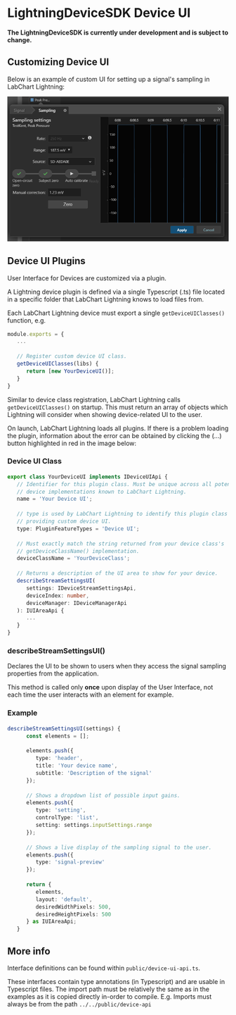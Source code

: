# LightningDeviceSDK Device UI

**The LightningDeviceSDK is currently under development and is subject to change.**

## Customizing Device UI

Below is an example of custom UI for setting up a signal's sampling in LabChart Lightning:

![Signal Sampling Settings UI](images/signal-sampling-ui.png)

## Device UI Plugins

User Interface for Devices are customized via a plugin.

A Lightning device plugin is defined via a single Typescript (.ts) file located in a specific folder that LabChart Lightning knows to load files from.

Each LabChart Lightning device must export a single `getDeviceUIClasses()` function, e.g.

```ts
module.exports = {
   ...

   // Register custom device UI class.
   getDeviceUIClasses(libs) {
      return [new YourDeviceUI()];
   }
}
```

Similar to device class registration, LabChart Lightning calls `getDeviceUIClasses()` on startup. This must return an array of objects which Lightning will consider when showing device-related UI to the user.

On launch, LabChart Lightning loads all plugins. If there is a problem loading the plugin, information about the error can be obtained by clicking the (...) button highlighted in red in the image below:

### Device UI Class

```ts
export class YourDeviceUI implements IDeviceUIApi {
   // Identifier for this plugin class. Must be unique across all potential
   // device implementations known to LabChart Lightning.
   name = 'Your Device UI';

   // type is used by LabChart Lightning to identify this plugin class as
   // providing custom device UI.
   type: PluginFeatureTypes = 'Device UI';

   // Must exactly match the string returned from your device class's
   // getDeviceClassName() implementation.
   deviceClassName = 'YourDeviceClass';

   // Returns a description of the UI area to show for your device.
   describeStreamSettingsUI(
      settings: IDeviceStreamSettingsApi,
      deviceIndex: number,
      deviceManager: IDeviceManagerApi
   ): IUIAreaApi {
      ...
   }
}
```

### describeStreamSettingsUI()

Declares the UI to be shown to users when they access the signal sampling properties from the application.

This method is called only **once** upon display of the User Interface, not each time the user interacts with an element for example.

### Example
```ts
describeStreamSettingsUI(settings) {
      const elements = [];

      elements.push({
         type: 'header',
         title: 'Your device name',
         subtitle: 'Description of the signal'
      });

      // Shows a dropdown list of possible input gains.
      elements.push({
         type: 'setting',
         controlType: 'list',
         setting: settings.inputSettings.range
      });

      // Shows a live display of the sampling signal to the user.
      elements.push({
         type: 'signal-preview'
      });

      return {
         elements,
         layout: 'default',
         desiredWidthPixels: 500,
         desiredHeightPixels: 500
      } as IUIAreaApi;
   }
```

## More info

Interface definitions can be found within `public/device-ui-api.ts`.

These interfaces contain type annotations (in Typescript) and are usable in Typescript files. The import path must be relatively the same as in the examples as it is copied directly in-order to compile. E.g. Imports must always be from the path `../../public/device-api`
